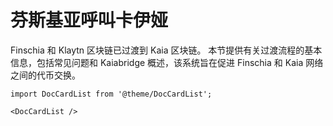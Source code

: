 # 芬斯基亚呼叫卡伊娅

Finschia 和 Klaytn 区块链已过渡到 Kaia 区块链。 本节提供有关过渡流程的基本信息，包括常见问题和 Kaiabridge 概述，该系统旨在促进 Finschia 和 Kaia 网络之间的代币交换。

```mdx-code-block
import DocCardList from '@theme/DocCardList';

<DocCardList />
```